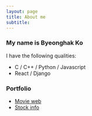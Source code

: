 ```yaml
---
layout: page
title: About me
subtitle: 
---
```


### My name is Byeonghak Ko  
I have the following qualities:
- C / C++ / Python / Javascript
- React / Django  

### Portfolio

- [Movie web](http://ec2-54-180-105-189.ap-northeast-2.compute.amazonaws.com/)
- [Stock info](https://store.whale.naver.com/detail/onfnhemhancngkbgdffipihfgdlodfck)
